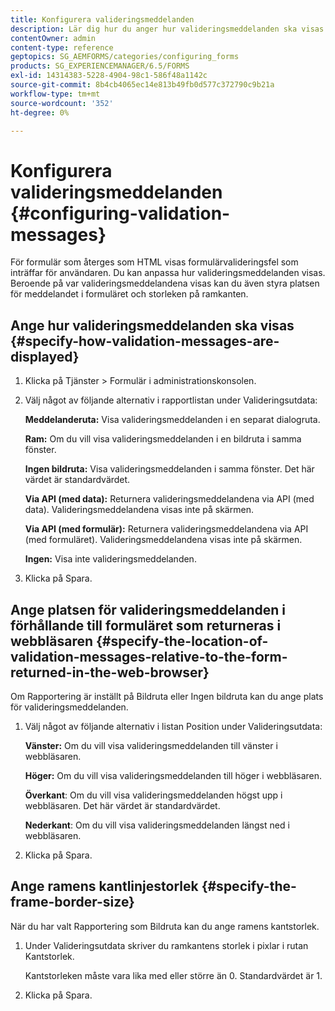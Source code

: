 ```yaml
---
title: Konfigurera valideringsmeddelanden
description: Lär dig hur du anger hur valideringsmeddelanden ska visas och deras plats i förhållande till formuläret som returneras i webbläsaren.
contentOwner: admin
content-type: reference
geptopics: SG_AEMFORMS/categories/configuring_forms
products: SG_EXPERIENCEMANAGER/6.5/FORMS
exl-id: 14314383-5228-4904-98c1-586f48a1142c
source-git-commit: 8b4cb4065ec14e813b49fb0d577c372790c9b21a
workflow-type: tm+mt
source-wordcount: '352'
ht-degree: 0%

---
```


# Konfigurera valideringsmeddelanden {#configuring-validation-messages}

För formulär som återges som HTML visas formulärvalideringsfel som inträffar för användaren. Du kan anpassa hur valideringsmeddelanden visas. Beroende på var valideringsmeddelandena visas kan du även styra platsen för meddelandet i formuläret och storleken på ramkanten.

## Ange hur valideringsmeddelanden ska visas {#specify-how-validation-messages-are-displayed}

1. Klicka på Tjänster > Formulär i administrationskonsolen.
1. Välj något av följande alternativ i rapportlistan under Valideringsutdata:

   **Meddelanderuta:** Visa valideringsmeddelanden i en separat dialogruta.

   **Ram:** Om du vill visa valideringsmeddelanden i en bildruta i samma fönster.

   **Ingen bildruta:** Visa valideringsmeddelanden i samma fönster. Det här värdet är standardvärdet.

   **Via API (med data):** Returnera valideringsmeddelandena via API (med data). Valideringsmeddelandena visas inte på skärmen.

   **Via API (med formulär):** Returnera valideringsmeddelandena via API (med formuläret). Valideringsmeddelandena visas inte på skärmen.

   **Ingen:** Visa inte valideringsmeddelanden.

1. Klicka på Spara.

## Ange platsen för valideringsmeddelanden i förhållande till formuläret som returneras i webbläsaren {#specify-the-location-of-validation-messages-relative-to-the-form-returned-in-the-web-browser}

Om Rapportering är inställt på Bildruta eller Ingen bildruta kan du ange plats för valideringsmeddelanden.

1. Välj något av följande alternativ i listan Position under Valideringsutdata:

   **Vänster:** Om du vill visa valideringsmeddelanden till vänster i webbläsaren.

   **Höger:** Om du vill visa valideringsmeddelanden till höger i webbläsaren.

   **Överkant**: Om du vill visa valideringsmeddelanden högst upp i webbläsaren. Det här värdet är standardvärdet.

   **Nederkant**: Om du vill visa valideringsmeddelanden längst ned i webbläsaren.

1. Klicka på Spara.

## Ange ramens kantlinjestorlek {#specify-the-frame-border-size}

När du har valt Rapportering som Bildruta kan du ange ramens kantstorlek.

1. Under Valideringsutdata skriver du ramkantens storlek i pixlar i rutan Kantstorlek.

   Kantstorleken måste vara lika med eller större än 0. Standardvärdet är 1.

1. Klicka på Spara.
